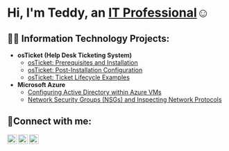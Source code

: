 <h1>Hi, I'm Teddy, an <a href="https://linkedin.com/in/Josh">IT Professional</a>☺</h1>

<h2>👨‍💻 Information Technology Projects:</h2>

- <b>osTicket (Help Desk Ticketing System)</b>
  - [osTicket: Prerequisites and Installation](https://github.com/teddyjoseph/osticket-prereqs)
  - [osTicket: Post-Installation Configuration](https://github.com/teddyjoseph/post-install-config)
  - [osTicket: Ticket Lifecycle Examples](https://github.com/teddyjoseph/ticket-lifecycle)
- <b>Microsoft Azure</b>
  - [Configuring Active Directory within Azure VMs](https://github.com/teddyjoseph/configure-ad)
  - [Network Security Groups (NSGs) and Inspecting Network Protocols](https://github.com/teddyjoseph/azure-network-protocols)

<h2>🤳Connect with me:</h2>

[<img align="left" alt="Josh | Twitter" width="22px" src="https://cdn.jsdelivr.net/npm/simple-icons@v3/icons/twitter.svg" />][twitter]
[<img align="left" alt="Josh | LinkedIn" width="22px" src="https://cdn.jsdelivr.net/npm/simple-icons@v3/icons/linkedin.svg" />][linkedin]
[<img align="left" alt="Josh | Instagram" width="22px" src="https://cdn.jsdelivr.net/npm/simple-icons@v3/icons/instagram.svg" />][instagram]

[twitter]: https://twitter.com/Josh
[instagram]: https://www.instagram.com/Josh
[linkedin]: https://linkedin.com/in/Josh
